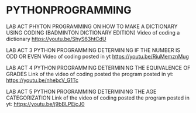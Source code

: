 # PYTHONPROGRAMMING
LAB ACT 
PHYTON PROGRAMMING ON HOW TO MAKE A DICTIONARY USING CODING
(BADMINTON DICTIONARY EDITION)
Video of coding a dictionary
https://youtu.be/ShyS63htCdU

LAB ACT 3
PYTHON PROGRAMMING DETERMINING IF THE NUMBER IS ODD OR EVEN
Video of coding posted in yt
https://youtu.be/RiuMemznMug

LAB ACT 4
PYTHON PROGRAMMING DETERMINING THE EQUIVALENCE OF GRADES
Link of the video of coding posted the program posted in yt:
https://youtu.be/nhebcV_G1Tc

LAB ACT 5
PYTHON PROGRAMMING DETERMINING THE AGE CATEGORIZATION
Link of the video of coding posted the program posted in yt:
https://youtu.be/j9bBLPEjcJ0
